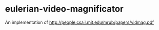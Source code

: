 # eulerian-video-magnificator
An implementation of http://people.csail.mit.edu/mrub/papers/vidmag.pdf
